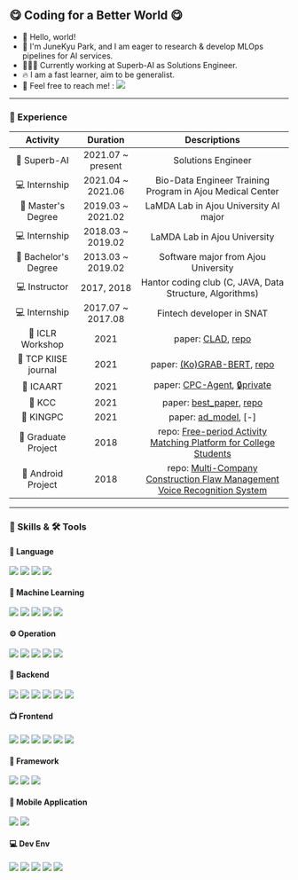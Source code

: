 ## 😋 Coding for a Better World 😋

* 👋 Hello, world!
* 🤪 I'm JuneKyu Park, and I am eager to research & develop MLOps pipelines for AI services.
* 🧑🏻‍💻 Currently working at Superb-AI as Solutions Engineer.
* 🔥 I am a fast learner, aim to be generalist.
* 📨 Feel free to reach me! : <a href="mailto:jkpark@superb-ai.com" target="_blank"><img src="https://img.shields.io/badge/idbluefish@gmail.com-EA4335?style=flat-square&logo=Gmail&logoColor=white"/></a>

<hr>

### 🔭 Experience

| Activity                | Duration          | Descriptions                                              |
|:-----------------------:|:-----------------:|:---------------------------------------------------------:|
| 🏢 Superb-AI            | 2021.07 ~ present | Solutions Engineer |
| 💻 Internship           | 2021.04 ~ 2021.06 | Bio-Data Engineer Training Program in Ajou Medical Center |
| 🏫 Master's Degree      | 2019.03 ~ 2021.02 | LaMDA Lab in Ajou University AI major|
| 💻 Internship           | 2018.03 ~ 2019.02 | LaMDA Lab in Ajou University |
| 🏫 Bachelor's Degree    | 2013.03 ~ 2019.02 | Software major from Ajou University |
| 💻 Instructor           | 2017, 2018        | Hantor coding club (C, JAVA, Data Structure, Algorithms) |
| 💻 Internship           | 2017.07 ~ 2017.08 | Fintech developer in SNAT |
| 📖 ICLR Workshop        | 2021 | paper: [CLAD](https://arxiv.org/pdf/2104.09793.pdf), [repo](https://github.com/JuneKyu/CLAD)|
| 📖 TCP KIISE journal    | 2021 | paper: [(Ko)GRAB-BERT](https://www.dbpia.co.kr/pdf/pdfView.do?nodeId=NODE10528632&mark=0&useDate=&bookmarkCnt=1&ipRange=N&accessgl=Y&language=ko_KR), [repo](https://github.com/JuneKyu/GRAB-KoBERT)|
| 📖 ICAART               | 2021 | paper: [CPC-Agent](https://www.scitepress.org/Papers/2021/103853/103853.pdf), [🔒private]()|
| 📖 KCC                  | 2021 | paper: [best_paper](https://www.dbpia.co.kr/pdf/pdfView.do?nodeId=NODE09874584&mark=0&useDate=&bookmarkCnt=1&ipRange=N&accessgl=Y&language=ko), [repo](https://github.com/JuneKyu/GRAB-KoBERT)|
| 📖 KINGPC               | 2021 | paper: [ad_model](), [-]|
| 🎯 Graduate Project     | 2018 | repo: [Free-period Activity Matching Platform for College Students](https://github.com/JuneKyu/FreePeriod)|
| 🎯 Android Project      | 2018 | repo: [Multi-Company Construction Flaw Management Voice Recognition System](https://github.com/JuneKyu/ConstructionFlawManagement)|

<hr>

### 💪 Skills & 🛠 Tools

#### 👾 Language
<p>
<!-- python -->
  <img src="https://img.shields.io/badge/Python-3776AB?style=flat-square&logo=Python&logoColor=white"/>
<!-- typsscript -->
  <img src="https://img.shields.io/badge/Typescript-3179C6?style=flat-square&logo=Typescript&logoColor=white"/>
<!-- java -->
  <img src="https://img.shields.io/badge/Java-FFFFF?style=flat-square&logo=OpenJDK&logoColor=white"/>
<!-- c++ -->
  <img src="https://img.shields.io/badge/C++-00599C?style=flat-square&logo=cplusplus&logoCOlor=white"/>
</p>

#### 🤖 Machine Learning
<p>
<!-- Pytorch -->
  <img src="https://img.shields.io/badge/PyTorch-EE4C2C?style=flat-square&logo=PyTorch&logoColor=white"/>
<!-- Tensorflow -->
  <img src="https://img.shields.io/badge/TensorFlow-FF6F00?style=flat-square&logo=TensorFlow&logoColor=white"/>
<!-- Keras -->
  <img src="https://img.shields.io/badge/Keras-D00000?style=flat-square&logo=Keras&logoColor=white"/>
<!-- OpenCV -->
  <img src="https://img.shields.io/badge/OpenCV-5C3EE8?style=flat-square&logo=OpenCV&logoColor=white"/>
<!-- OpenAI -->
  <img src="https://img.shields.io/badge/OpenAI-412991?style=flat-square&logo=OpenAI&logoColor=white"/>
</p>

#### ⚙️ Operation
<p>
<!-- Kubernetes -->
  <img src="https://img.shields.io/badge/Kubernetes-326CE5?style=flat-square&logo=Kubernetes&logoColor=white"/>
<!-- EKS -->
  <img src="https://img.shields.io/badge/EKS-FF9900?style=flat-square&logo=AmazonEKS&logoColor=white"/>
<!-- Airflow -->
  <img src="https://img.shields.io/badge/Airflow-017CEE?style=flat-square&logo=ApacheAirflow&logoColor=white"/>
<!-- Grafana -->
  <img src="https://img.shields.io/badge/Grafana-F46800?style=flat-square&logo=Grafana&logoColor=white"/>
<!-- CircleCI -->
  <img src="https://img.shields.io/badge/CircleCI-343434?style=flat-square&logo=CircleCI&logoColor=white"/>
</p>

#### 🚀 Backend
<p>
<!-- FastAPI -->
  <img src="https://img.shields.io/badge/FastAPI-009688?style=flat-square&logo=FastAPI&logoColor=white"/>
<!-- Flask -->
  <img src="https://img.shields.io/badge/Flask-000000?style=flat-square&logo=Flask&logoColor=white"/>
<!-- GraphQL -->
  <img src="https://img.shields.io/badge/GraphQL-E10098?style=flat-square&logo=GraphQL&logoColor=white"/>
<!-- RabbitMQ -->
  <img src="https://img.shields.io/badge/RabbitMQ-FF6600?style=flat-square&logo=RabbitMQ&logoColor=white"/>
<!-- Postgre -->
  <img src="https://img.shields.io/badge/PostgreSQL-4169E1?style=flat-square&logo=PostgreSQL&logoColor=white"/>
<!-- Mysql -->
  <img src="https://img.shields.io/badge/MySQL-4479A1?style=flat-square&logo=MySQL&logoColor=white"/>
</p>

#### 📺 Frontend
<p>
<!-- React -->
  <img src="https://img.shields.io/badge/React-61DAFB?style=flat-square&logo=React&logoColor=black"/>
<!-- Node.js -->
  <img src="https://img.shields.io/badge/Node.js-339933?style=flat-square&logo=Node.js&logoColor=white"/>
<!-- npm -->
  <img src="https://img.shields.io/badge/npm-CB3837?style=flat-square&logo=npm&logoColor=white"/>
<!-- Streamlit -->
  <img src="https://img.shields.io/badge/streamlit-FF4B4B?style=flat-square&logo=streamlit&logoColor=white"/>
<!-- html5 -->
  <img src="https://img.shields.io/badge/HTML5-E34F26?style=flat-square&logo=HTML5&logoColor=white"/>
<!-- css3 -->
  <img src="https://img.shields.io/badge/CSS3-1572B6?style=flat-square&logo=CSS3&logoColor=white"/>
</p>

#### 🧱 Framework
<p>
<!-- Git -->
  <img src="https://img.shields.io/badge/Git-F05032?style=flat-square&logo=Git&logoColor=white"/>  
<!-- AWS -->
  <img src="https://img.shields.io/badge/AWS-232F3E?style=flat-square&logo=AmazonAWS&logoColor=white"/>
<!-- ElkStack -->
  <img src="https://img.shields.io/badge/ElkStack-005571?style=flat-square&logo=ElasticStack&logoColor=white"/>
</p>

#### 📱 Mobile Application 
<p>
<!-- android -->
  <img src="https://img.shields.io/badge/Android-3DDC84?style=flat-square&logo=Android&logoColor=white"/>
<!-- filebase -->
  <img src="https://img.shields.io/badge/Firebase-FFCA28?style=flat-square&logo=Firebase&logoColor=black"/>
</p>

#### 💻 Dev Env
<p>
<!-- Linux -->
  <img src="https://img.shields.io/badge/Linux-007396?style=flat-square&logo=Linux&logoColor=white"/>
<!-- Nvim -->
  <img src="https://img.shields.io/badge/NeoVim-57A143?style=flat-square&logo=NeoVim&logoColor=white"/>
<!-- Lua -->
  <img src="https://img.shields.io/badge/Lua-2C2D72?style=flat-square&logo=Lua&logoColor=white"/>
<!-- Tmux -->
  <img src="https://img.shields.io/badge/Tmux-1BB91F?style=flat-square&logo=Tmux&logoColor=white"/>
<!-- Vscode -->
  <img src="https://img.shields.io/badge/VSCode-007ACC?style=flat-square&logo=VisualStudioCode&logoColor=white"/>

<!--   zsh -->
  
</p>
